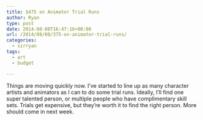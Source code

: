 ```yaml
---
title: $475 on Animator Trial Runs
author: Ryan
type: post
date: 2014-08-08T16:47:16+00:00
url: /2014/08/08/375-on-animator-trial-runs/
categories:
  - sirryan
tags:
  - art
  - budget

---
```

Things are moving quickly now. I&#8217;ve started to line up as many character artists and animators as I can to do some trial runs. Ideally, I&#8217;ll find one super talented person, or multiple people who have complimentary skill sets. Trials get expensive, but they&#8217;re worth it to find the right person. More should come in next week.